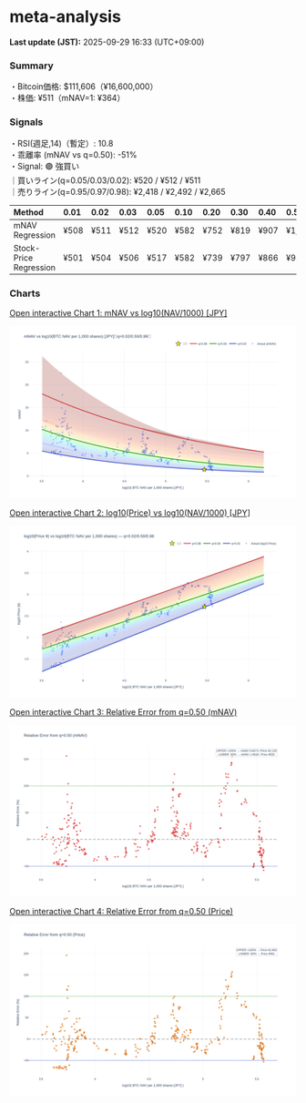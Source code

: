# meta-analysis


<!--REPORT:START-->
**Last update (JST):** 2025-09-29 16:33 (UTC+09:00)

### Summary
・Bitcoin価格: $111,606（¥16,600,000）  
・株価: ¥511（mNAV=1: ¥364）

### Signals
・RSI(週足,14)（暫定）: 10.8  
・乖離率 (mNAV vs q=0.50): -51%  
・Signal: 🟣 強買い  
｜買いライン(q=0.05/0.03/0.02): ¥520 / ¥512 / ¥511  
｜売りライン(q=0.95/0.97/0.98): ¥2,418 / ¥2,492 / ¥2,665

| Method                 | 0.01   | 0.02   | 0.03   | 0.05   | 0.10   | 0.20   | 0.30   | 0.40   | 0.50   | 0.60   | 0.70   | 0.80   | 0.90   | 0.95   | 0.97   | 0.98   | 0.99   |
|:-----------------------|:-------|:-------|:-------|:-------|:-------|:-------|:-------|:-------|:-------|:-------|:-------|:-------|:-------|:-------|:-------|:-------|:-------|
| mNAV Regression        | ¥508   | ¥511   | ¥512   | ¥520   | ¥582   | ¥752   | ¥819   | ¥907   | ¥1,065 | ¥1,220 | ¥1,333 | ¥1,681 | ¥2,184 | ¥2,418 | ¥2,492 | ¥2,665 | ¥2,649 |
| Stock-Price Regression | ¥501   | ¥504   | ¥506   | ¥517   | ¥582   | ¥739   | ¥797   | ¥866   | ¥981   | ¥1,083 | ¥1,238 | ¥1,606 | ¥2,013 | ¥2,256 | ¥2,250 | ¥2,453 | ¥2,469 |

### Charts
[Open interactive Chart 1: mNAV vs log10(NAV/1000) [JPY]](https://tkzm240.github.io/meta-analysis/fig1.html)

![fig1](assets/fig1.png)

[Open interactive Chart 2: log10(Price) vs log10(NAV/1000) [JPY]](https://tkzm240.github.io/meta-analysis/fig2.html)

![fig2](assets/fig2.png)

[Open interactive Chart 3: Relative Error from q=0.50 (mNAV)](https://tkzm240.github.io/meta-analysis/fig3.html)

![fig3](assets/fig3.png)

[Open interactive Chart 4: Relative Error from q=0.50 (Price)](https://tkzm240.github.io/meta-analysis/fig4.html)

![fig4](assets/fig4.png)
<!--REPORT:END-->
